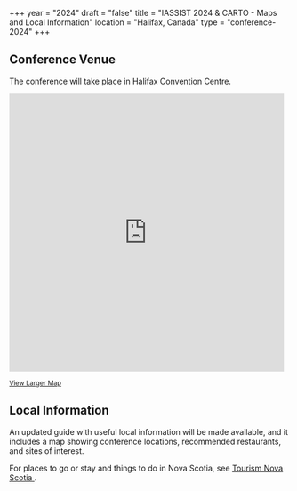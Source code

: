 +++
year = "2024"
draft = "false"
title = "IASSIST 2024 & CARTO - Maps and Local Information"
location = "Halifax, Canada"
type = "conference-2024"
+++

## Conference Venue

The conference will take place in Halifax Convention Centre.

<div class="map" style="padding:0">
    <style>
      .mapFrame {
        overflow:hidden;
        background:none!important;
        height:500px;
        width:99%;
      }
    </style>
  <div class="mapFrame">
    <iframe width="99%" height="500" frameborder="0" scrolling="no" marginheight="0" marginwidth="0" src="https://www.openstreetmap.org/export/embed.html?bbox=-63.585197925567634%2C44.6410708469422%2C-63.56511354446412%2C44.651512957435195&amp;layer=mapnik&amp;marker=44.64629213715291%2C-63.57515573501587"></iframe>
  </div>
</div>

<small><a href="https://www.openstreetmap.org/?mlat=44.6463&amp;mlon=-63.5752#map=16/44.6463/-63.5752" target="_blank" title="Opens a new tab">View Larger Map<i class="fas fa-external-link-alt"></i></a></small>

## Local Information

An updated guide with useful local information will be made available, and it includes a map showing conference locations, recommended restaurants, and sites of interest.

For places to go or stay and things to do in Nova Scotia, see [Tourism Nova Scotia <i class="fas fa-external-link-alt"></i>](https://www.novascotia.com/).
